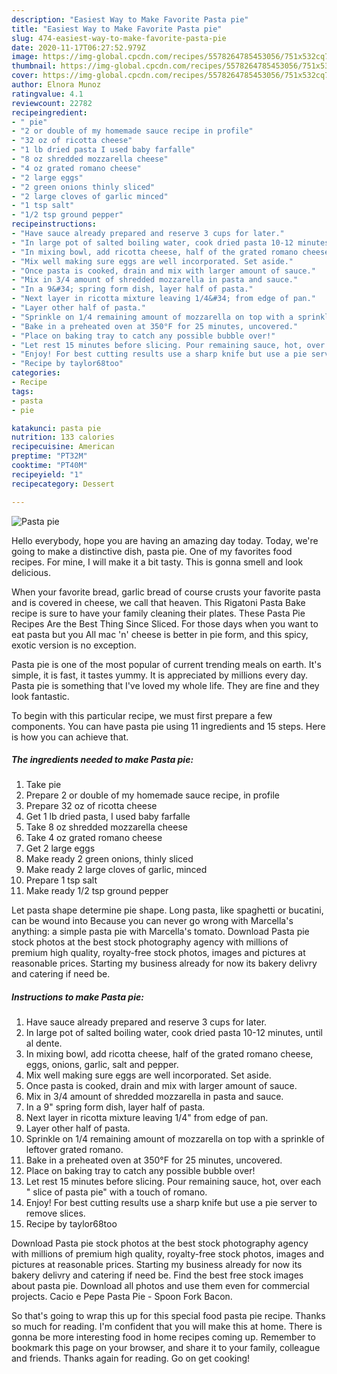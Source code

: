 ```yaml
---
description: "Easiest Way to Make Favorite Pasta pie"
title: "Easiest Way to Make Favorite Pasta pie"
slug: 474-easiest-way-to-make-favorite-pasta-pie
date: 2020-11-17T06:27:52.979Z
image: https://img-global.cpcdn.com/recipes/5578264785453056/751x532cq70/pasta-pie-recipe-main-photo.jpg
thumbnail: https://img-global.cpcdn.com/recipes/5578264785453056/751x532cq70/pasta-pie-recipe-main-photo.jpg
cover: https://img-global.cpcdn.com/recipes/5578264785453056/751x532cq70/pasta-pie-recipe-main-photo.jpg
author: Elnora Munoz
ratingvalue: 4.1
reviewcount: 22782
recipeingredient:
- " pie"
- "2 or double of my homemade sauce recipe in profile"
- "32 oz of ricotta cheese"
- "1 lb dried pasta I used baby farfalle"
- "8 oz shredded mozzarella cheese"
- "4 oz grated romano cheese"
- "2 large eggs"
- "2 green onions thinly sliced"
- "2 large cloves of garlic minced"
- "1 tsp salt"
- "1/2 tsp ground pepper"
recipeinstructions:
- "Have sauce already prepared and reserve 3 cups for later."
- "In large pot of salted boiling water, cook dried pasta 10-12 minutes, until al dente."
- "In mixing bowl, add ricotta cheese, half of the grated romano cheese, eggs, onions, garlic, salt and pepper."
- "Mix well making sure eggs are well incorporated. Set aside."
- "Once pasta is cooked, drain and mix with larger amount of sauce."
- "Mix in 3/4 amount of shredded mozzarella in pasta and sauce."
- "In a 9&#34; spring form dish, layer half of pasta."
- "Next layer in ricotta mixture leaving 1/4&#34; from edge of pan."
- "Layer other half of pasta."
- "Sprinkle on 1/4 remaining amount of mozzarella on top with a sprinkle of leftover grated romano."
- "Bake in a preheated oven at 350°F for 25 minutes, uncovered."
- "Place on baking tray to catch any possible bubble over!"
- "Let rest 15 minutes before slicing. Pour remaining sauce, hot, over each &#34; slice of pasta pie&#34; with a touch of romano."
- "Enjoy! For best cutting results use a sharp knife but use a pie server to remove slices."
- "Recipe by taylor68too"
categories:
- Recipe
tags:
- pasta
- pie

katakunci: pasta pie 
nutrition: 133 calories
recipecuisine: American
preptime: "PT32M"
cooktime: "PT40M"
recipeyield: "1"
recipecategory: Dessert

---
```



![Pasta pie](https://img-global.cpcdn.com/recipes/5578264785453056/751x532cq70/pasta-pie-recipe-main-photo.jpg)

Hello everybody, hope you are having an amazing day today. Today, we're going to make a distinctive dish, pasta pie. One of my favorites food recipes. For mine, I will make it a bit tasty. This is gonna smell and look delicious.

When your favorite bread, garlic bread of course crusts your favorite pasta and is covered in cheese, we call that heaven. This Rigatoni Pasta Bake recipe is sure to have your family cleaning their plates. These Pasta Pie Recipes Are the Best Thing Since Sliced. For those days when you want to eat pasta but you All mac &#39;n&#39; cheese is better in pie form, and this spicy, exotic version is no exception.

Pasta pie is one of the most popular of current trending meals on earth. It's simple, it is fast, it tastes yummy. It is appreciated by millions every day. Pasta pie is something that I've loved my whole life. They are fine and they look fantastic.


To begin with this particular recipe, we must first prepare a few components. You can have pasta pie using 11 ingredients and 15 steps. Here is how you can achieve that.

<!--inarticleads1-->

##### The ingredients needed to make Pasta pie:

1. Take  pie
1. Prepare 2 or double of my homemade sauce recipe, in profile
1. Prepare 32 oz of ricotta cheese
1. Get 1 lb dried pasta, I used baby farfalle
1. Take 8 oz shredded mozzarella cheese
1. Take 4 oz grated romano cheese
1. Get 2 large eggs
1. Make ready 2 green onions, thinly sliced
1. Make ready 2 large cloves of garlic, minced
1. Prepare 1 tsp salt
1. Make ready 1/2 tsp ground pepper


Let pasta shape determine pie shape. Long pasta, like spaghetti or bucatini, can be wound into Because you can never go wrong with Marcella&#39;s anything: a simple pasta pie with Marcella&#39;s tomato. Download Pasta pie stock photos at the best stock photography agency with millions of premium high quality, royalty-free stock photos, images and pictures at reasonable prices. Starting my business already for now its bakery delivry and catering if need be. 

<!--inarticleads2-->

##### Instructions to make Pasta pie:

1. Have sauce already prepared and reserve 3 cups for later.
1. In large pot of salted boiling water, cook dried pasta 10-12 minutes, until al dente.
1. In mixing bowl, add ricotta cheese, half of the grated romano cheese, eggs, onions, garlic, salt and pepper.
1. Mix well making sure eggs are well incorporated. Set aside.
1. Once pasta is cooked, drain and mix with larger amount of sauce.
1. Mix in 3/4 amount of shredded mozzarella in pasta and sauce.
1. In a 9&#34; spring form dish, layer half of pasta.
1. Next layer in ricotta mixture leaving 1/4&#34; from edge of pan.
1. Layer other half of pasta.
1. Sprinkle on 1/4 remaining amount of mozzarella on top with a sprinkle of leftover grated romano.
1. Bake in a preheated oven at 350°F for 25 minutes, uncovered.
1. Place on baking tray to catch any possible bubble over!
1. Let rest 15 minutes before slicing. Pour remaining sauce, hot, over each &#34; slice of pasta pie&#34; with a touch of romano.
1. Enjoy! For best cutting results use a sharp knife but use a pie server to remove slices.
1. Recipe by taylor68too


Download Pasta pie stock photos at the best stock photography agency with millions of premium high quality, royalty-free stock photos, images and pictures at reasonable prices. Starting my business already for now its bakery delivry and catering if need be. Find the best free stock images about pasta pie. Download all photos and use them even for commercial projects. Cacio e Pepe Pasta Pie - Spoon Fork Bacon. 

So that's going to wrap this up for this special food pasta pie recipe. Thanks so much for reading. I'm confident that you will make this at home. There is gonna be more interesting food in home recipes coming up. Remember to bookmark this page on your browser, and share it to your family, colleague and friends. Thanks again for reading. Go on get cooking!
